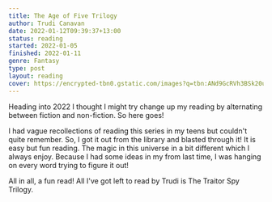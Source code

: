 ```yaml
---
title: The Age of Five Trilogy
author: Trudi Canavan
date: 2022-01-12T09:39:37+13:00
status: reading
started: 2022-01-05
finished: 2022-01-11
genre: Fantasy
type: post
layout: reading
cover: https://encrypted-tbn0.gstatic.com/images?q=tbn:ANd9GcRVh3BSk20uMUDy8q1NJFTcTODykEOS9fPyDg&usqp=CAU
---
```


Heading into 2022 I thought I might try change up my reading by alternating between fiction and non-fiction. So here goes!

I had vague recollections of reading this series in my teens but couldn't quite remember. So, I got it out from the library and blasted through it! It is easy but fun reading. The magic in this universe in a bit different which I always enjoy. Because I had some ideas in my from last time, I was hanging on every word trying to figure it out!

All in all, a fun read! All I've got left to read by Trudi is The Traitor Spy Trilogy.
